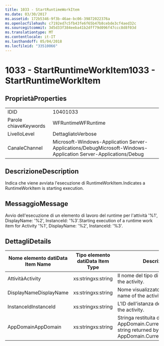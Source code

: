 ```yaml
---
title: 1033 - StartRuntimeWorkItem
ms.date: 03/30/2017
ms.assetid: 172b5346-9f3b-46ae-bc06-39872022376a
ms.openlocfilehash: c7192ed7c5fb43fe6f65b47b8cebde3cf4aed32c
ms.sourcegitcommit: 3d5d33f384eeba41b2dff79d096f47ccc8d8f03d
ms.translationtype: MT
ms.contentlocale: it-IT
ms.lasthandoff: 05/04/2018
ms.locfileid: "33510066"
---
```

# <a name="1033---startruntimeworkitem"></a><span data-ttu-id="21e87-102">1033 - StartRuntimeWorkItem</span><span class="sxs-lookup"><span data-stu-id="21e87-102">1033 - StartRuntimeWorkItem</span></span>
## <a name="properties"></a><span data-ttu-id="21e87-103">Proprietà</span><span class="sxs-lookup"><span data-stu-id="21e87-103">Properties</span></span>  
  
|||  
|-|-|  
|<span data-ttu-id="21e87-104">ID</span><span class="sxs-lookup"><span data-stu-id="21e87-104">ID</span></span>|<span data-ttu-id="21e87-105">1040</span><span class="sxs-lookup"><span data-stu-id="21e87-105">1033</span></span>|  
|<span data-ttu-id="21e87-106">Parole chiave</span><span class="sxs-lookup"><span data-stu-id="21e87-106">Keywords</span></span>|<span data-ttu-id="21e87-107">WFRuntime</span><span class="sxs-lookup"><span data-stu-id="21e87-107">WFRuntime</span></span>|  
|<span data-ttu-id="21e87-108">Livello</span><span class="sxs-lookup"><span data-stu-id="21e87-108">Level</span></span>|<span data-ttu-id="21e87-109">Dettagliato</span><span class="sxs-lookup"><span data-stu-id="21e87-109">Verbose</span></span>|  
|<span data-ttu-id="21e87-110">Canale</span><span class="sxs-lookup"><span data-stu-id="21e87-110">Channel</span></span>|<span data-ttu-id="21e87-111">Microsoft-Windows-Application Server-Applications/Debug</span><span class="sxs-lookup"><span data-stu-id="21e87-111">Microsoft-Windows-Application Server-Applications/Debug</span></span>|  
  
## <a name="description"></a><span data-ttu-id="21e87-112">Descrizione</span><span class="sxs-lookup"><span data-stu-id="21e87-112">Description</span></span>  
 <span data-ttu-id="21e87-113">Indica che viene avviata l'esecuzione di RuntimeWorkItem.</span><span class="sxs-lookup"><span data-stu-id="21e87-113">Indicates a RuntimeWorkItem is starting execution.</span></span>  
  
## <a name="message"></a><span data-ttu-id="21e87-114">Messaggio</span><span class="sxs-lookup"><span data-stu-id="21e87-114">Message</span></span>  
 <span data-ttu-id="21e87-115">Avvio dell'esecuzione di un elemento di lavoro del runtime per l'attività '%1', DisplayName: '%2', InstanceId: '%3'.</span><span class="sxs-lookup"><span data-stu-id="21e87-115">Starting execution of a runtime work item for Activity '%1', DisplayName: '%2', InstanceId: '%3'.</span></span>  
  
## <a name="details"></a><span data-ttu-id="21e87-116">Dettagli</span><span class="sxs-lookup"><span data-stu-id="21e87-116">Details</span></span>  
  
|<span data-ttu-id="21e87-117">Nome elemento dati</span><span class="sxs-lookup"><span data-stu-id="21e87-117">Data Item Name</span></span>|<span data-ttu-id="21e87-118">Tipo elemento dati</span><span class="sxs-lookup"><span data-stu-id="21e87-118">Data Item Type</span></span>|<span data-ttu-id="21e87-119">Descrizione</span><span class="sxs-lookup"><span data-stu-id="21e87-119">Description</span></span>|  
|--------------------|--------------------|-----------------|  
|<span data-ttu-id="21e87-120">Attività</span><span class="sxs-lookup"><span data-stu-id="21e87-120">Activity</span></span>|<span data-ttu-id="21e87-121">xs:string</span><span class="sxs-lookup"><span data-stu-id="21e87-121">xs:string</span></span>|<span data-ttu-id="21e87-122">Il nome del tipo di attività.</span><span class="sxs-lookup"><span data-stu-id="21e87-122">The type name of the activity.</span></span>|  
|<span data-ttu-id="21e87-123">DisplayName</span><span class="sxs-lookup"><span data-stu-id="21e87-123">DisplayName</span></span>|<span data-ttu-id="21e87-124">xs:string</span><span class="sxs-lookup"><span data-stu-id="21e87-124">xs:string</span></span>|<span data-ttu-id="21e87-125">Nome visualizzato dell'attività.</span><span class="sxs-lookup"><span data-stu-id="21e87-125">The display name of the activity.</span></span>|  
|<span data-ttu-id="21e87-126">InstanceId</span><span class="sxs-lookup"><span data-stu-id="21e87-126">InstanceId</span></span>|<span data-ttu-id="21e87-127">xs:string</span><span class="sxs-lookup"><span data-stu-id="21e87-127">xs:string</span></span>|<span data-ttu-id="21e87-128">L'ID dell'istanza dell'attività.</span><span class="sxs-lookup"><span data-stu-id="21e87-128">The instance id of the activity.</span></span>|  
|<span data-ttu-id="21e87-129">AppDomain</span><span class="sxs-lookup"><span data-stu-id="21e87-129">AppDomain</span></span>|<span data-ttu-id="21e87-130">xs:string</span><span class="sxs-lookup"><span data-stu-id="21e87-130">xs:string</span></span>|<span data-ttu-id="21e87-131">Stringa restituita da AppDomain.CurrentDomain.FriendlyName.</span><span class="sxs-lookup"><span data-stu-id="21e87-131">The string returned by AppDomain.CurrentDomain.FriendlyName.</span></span>|
